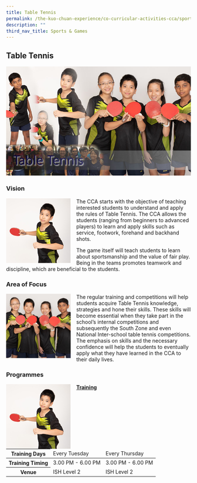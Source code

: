 ```yaml
---
title: Table Tennis
permalink: /the-kuo-chuan-experience/co-curricular-activities-cca/sports-n-games/table-tennis/
description: ""
third_nav_title: Sports & Games
---
```

## Table Tennis

![](/images/The%20Kuo%20Chuan%20Experience/CCA/Table%20Tennis/table%20tennis.jpg)

### Vision

<img src="/images/The%20Kuo%20Chuan%20Experience/CCA/Table%20Tennis/table-tennis1.jpg" style="width:35%;margin-right:15px;" align = "left">

The CCA starts with the objective of teaching interested students to understand and apply the rules of Table Tennis. The CCA allows the students (ranging from beginners to advanced players) to learn and apply skills such as service, footwork, forehand and backhand shots.  
  
The game itself will teach students to learn about sportsmanship and the value of fair play. Being in the teams promotes teamwork and discipline, which are beneficial to the students.

### Area of Focus

<img src="/images/The%20Kuo%20Chuan%20Experience/CCA/Table%20Tennis/table-tennis2.jpg" style="width:35%;margin-right:15px;" align = "left">

The regular training and competitions will help students acquire Table Tennis knowledge, strategies and hone their skills. These skills will become essential when they take part in the school’s internal competitions and subsequently the South Zone and even National Inter-school table tennis competitions. The emphasis on skills and the necessary confidence will help the students to eventually apply what they have learned in the CCA to their daily lives.

### Programmes

<img src="/images/The%20Kuo%20Chuan%20Experience/CCA/Table%20Tennis/table-tennis1.jpg" style="width:35%;margin-right:15px;" align = "left">

**<u>Training</u>**

<table>
<thead>
  <tr>
    <th>Training Days</th>
    <td>Every Tuesday</td>
    <td>Every Thursday</td>
  </tr>
</thead>
<tbody>
  <tr>
    <th>Training Timing</th>
    <td>3.00 PM - 6.00 PM</td>
    <td>3.00 PM - 6.00 PM<br></td>
  </tr>
  <tr>
    <th>Venue</th>
    <td>ISH Level 2</td>
    <td>ISH Level 2</td>
  </tr>
</tbody>
</table>